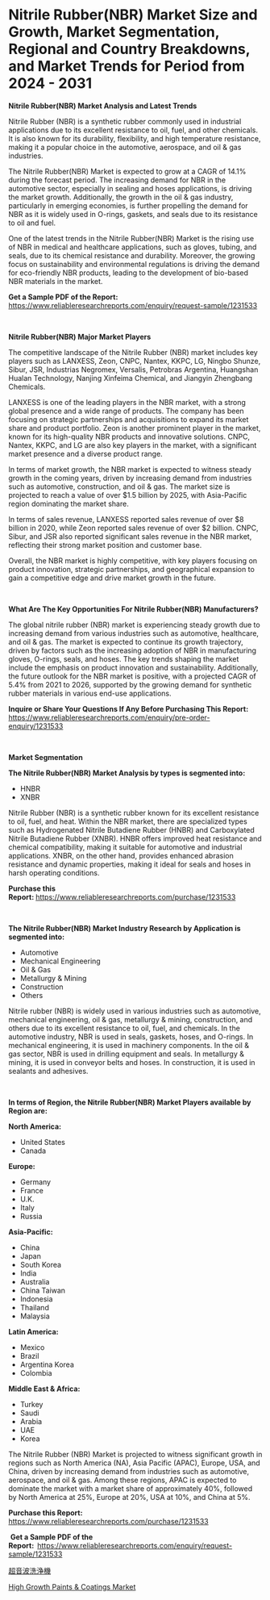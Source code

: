 <p><h1>Nitrile Rubber(NBR) Market Size and Growth, Market Segmentation, Regional and Country Breakdowns, and Market Trends for Period from 2024 -  2031</h1></p><p><strong>Nitrile Rubber(NBR) Market Analysis and Latest Trends</strong></p>
<p><p>Nitrile Rubber (NBR) is a synthetic rubber commonly used in industrial applications due to its excellent resistance to oil, fuel, and other chemicals. It is also known for its durability, flexibility, and high temperature resistance, making it a popular choice in the automotive, aerospace, and oil & gas industries.</p><p>The Nitrile Rubber(NBR) Market is expected to grow at a CAGR of 14.1% during the forecast period. The increasing demand for NBR in the automotive sector, especially in sealing and hoses applications, is driving the market growth. Additionally, the growth in the oil & gas industry, particularly in emerging economies, is further propelling the demand for NBR as it is widely used in O-rings, gaskets, and seals due to its resistance to oil and fuel.</p><p>One of the latest trends in the Nitrile Rubber(NBR) Market is the rising use of NBR in medical and healthcare applications, such as gloves, tubing, and seals, due to its chemical resistance and durability. Moreover, the growing focus on sustainability and environmental regulations is driving the demand for eco-friendly NBR products, leading to the development of bio-based NBR materials in the market.</p></p>
<p><strong>Get a Sample PDF of the Report:&nbsp;</strong> <a href="https://www.reliableresearchreports.com/enquiry/request-sample/1231533">https://www.reliableresearchreports.com/enquiry/request-sample/1231533</a></p>
<p>&nbsp;</p>
<p><strong>Nitrile Rubber(NBR) Major Market Players</strong></p>
<p><p>The competitive landscape of the Nitrile Rubber (NBR) market includes key players such as LANXESS, Zeon, CNPC, Nantex, KKPC, LG, Ningbo Shunze, Sibur, JSR, Industrias Negromex, Versalis, Petrobras Argentina, Huangshan Hualan Technology, Nanjing Xinfeima Chemical, and Jiangyin Zhengbang Chemicals. </p><p>LANXESS is one of the leading players in the NBR market, with a strong global presence and a wide range of products. The company has been focusing on strategic partnerships and acquisitions to expand its market share and product portfolio. Zeon is another prominent player in the market, known for its high-quality NBR products and innovative solutions. CNPC, Nantex, KKPC, and LG are also key players in the market, with a significant market presence and a diverse product range.</p><p>In terms of market growth, the NBR market is expected to witness steady growth in the coming years, driven by increasing demand from industries such as automotive, construction, and oil & gas. The market size is projected to reach a value of over $1.5 billion by 2025, with Asia-Pacific region dominating the market share.</p><p>In terms of sales revenue, LANXESS reported sales revenue of over $8 billion in 2020, while Zeon reported sales revenue of over $2 billion. CNPC, Sibur, and JSR also reported significant sales revenue in the NBR market, reflecting their strong market position and customer base.</p><p>Overall, the NBR market is highly competitive, with key players focusing on product innovation, strategic partnerships, and geographical expansion to gain a competitive edge and drive market growth in the future.</p></p>
<p>&nbsp;</p>
<p><strong>What Are The Key Opportunities For Nitrile Rubber(NBR) Manufacturers?</strong></p>
<p><p>The global nitrile rubber (NBR) market is experiencing steady growth due to increasing demand from various industries such as automotive, healthcare, and oil & gas. The market is expected to continue its growth trajectory, driven by factors such as the increasing adoption of NBR in manufacturing gloves, O-rings, seals, and hoses. The key trends shaping the market include the emphasis on product innovation and sustainability. Additionally, the future outlook for the NBR market is positive, with a projected CAGR of 5.4% from 2021 to 2026, supported by the growing demand for synthetic rubber materials in various end-use applications.</p></p>
<p><strong>Inquire or Share Your Questions If Any Before Purchasing This Report:</strong> <a href="https://www.reliableresearchreports.com/enquiry/pre-order-enquiry/1231533">https://www.reliableresearchreports.com/enquiry/pre-order-enquiry/1231533</a></p>
<p>&nbsp;</p>
<p><strong>Market Segmentation</strong></p>
<p><strong>The Nitrile Rubber(NBR) Market Analysis by types is segmented into:</strong></p>
<p><ul><li>HNBR</li><li>XNBR</li></ul></p>
<p><p>Nitrile Rubber (NBR) is a synthetic rubber known for its excellent resistance to oil, fuel, and heat. Within the NBR market, there are specialized types such as Hydrogenated Nitrile Butadiene Rubber (HNBR) and Carboxylated Nitrile Butadiene Rubber (XNBR). HNBR offers improved heat resistance and chemical compatibility, making it suitable for automotive and industrial applications. XNBR, on the other hand, provides enhanced abrasion resistance and dynamic properties, making it ideal for seals and hoses in harsh operating conditions.</p></p>
<p><strong>Purchase this Report:&nbsp;</strong><a href="https://www.reliableresearchreports.com/purchase/1231533">https://www.reliableresearchreports.com/purchase/1231533</a></p>
<p>&nbsp;</p>
<p><strong>The Nitrile Rubber(NBR) Market Industry Research by Application is segmented into:</strong></p>
<p><ul><li>Automotive</li><li>Mechanical Engineering</li><li>Oil & Gas</li><li>Metallurgy & Mining</li><li>Construction</li><li>Others</li></ul></p>
<p><p>Nitrile rubber (NBR) is widely used in various industries such as automotive, mechanical engineering, oil & gas, metallurgy & mining, construction, and others due to its excellent resistance to oil, fuel, and chemicals. In the automotive industry, NBR is used in seals, gaskets, hoses, and O-rings. In mechanical engineering, it is used in machinery components. In the oil & gas sector, NBR is used in drilling equipment and seals. In metallurgy & mining, it is used in conveyor belts and hoses. In construction, it is used in sealants and adhesives.</p></p>
<p>&nbsp;</p>
<p><strong>In terms of Region, the Nitrile Rubber(NBR) Market Players available by Region are:</strong></p>
<p>
    <p> <strong> North America: </strong>
        <ul>
            <li>United States</li>
            <li>Canada</li>
        </ul>
        </p> 
    <p> <strong> Europe: </strong>
        <ul>
            <li>Germany</li>
            <li>France</li>
            <li>U.K.</li>
            <li>Italy</li>
            <li>Russia</li>
        </ul>
        </p> 
    <p> <strong> Asia-Pacific: </strong>
        <ul>
            <li>China</li>
            <li>Japan</li>
            <li>South Korea</li>
            <li>India</li>
            <li>Australia</li>
            <li>China Taiwan</li>
            <li>Indonesia</li>
            <li>Thailand</li>
            <li>Malaysia</li>
        </ul>
        </p> 
    <p> <strong> Latin America: </strong>
        <ul>
            <li>Mexico</li>
            <li>Brazil</li>
            <li>Argentina Korea</li>
            <li>Colombia</li>
        </ul>
        </p> 
    <p> <strong> Middle East & Africa: </strong>
        <ul>
            <li>Turkey</li>
            <li>Saudi</li>
            <li>Arabia</li>
            <li>UAE</li>
            <li>Korea</li>
        </ul>
    </p>
    </p>
<p><p>The Nitrile Rubber (NBR) Market is projected to witness significant growth in regions such as North America (NA), Asia Pacific (APAC), Europe, USA, and China, driven by increasing demand from industries such as automotive, aerospace, and oil & gas. Among these regions, APAC is expected to dominate the market with a market share of approximately 40%, followed by North America at 25%, Europe at 20%, USA at 10%, and China at 5%.</p></p>
<p><strong>Purchase this Report: </strong><a href="https://www.reliableresearchreports.com/purchase/1231533">https://www.reliableresearchreports.com/purchase/1231533</a></p>
<p>&nbsp;<strong>Get a Sample PDF of the Report:&nbsp;&nbsp;</strong><a href="https://www.reliableresearchreports.com/enquiry/request-sample/1231533">https://www.reliableresearchreports.com/enquiry/request-sample/1231533</a></p>
<p><strong></strong></p>
<p><p><a href="https://github.com/ppmazlotr77499/Market-Research-Report-List-1/blob/main/2618491622.md">超音波洗浄機</a></p><p><a href="https://github.com/GroverBarry/Market-Research-Report-List-4/blob/main/high-growth-paints-coatings-market.md">High Growth Paints & Coatings Market</a></p></p>